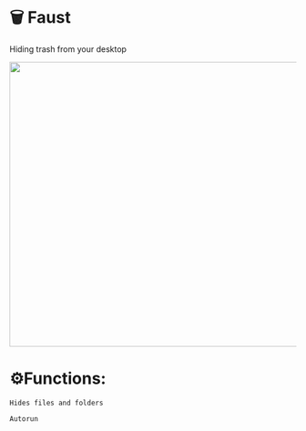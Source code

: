# :wastebasket: Faust
Hiding trash from your desktop

<img src="https://thumbs.gfycat.com/FluffyEveryBudgie-size_restricted.gif" width="900" height="500"/>

# :gear:Functions:
  `Hides files and folders`
  
  `Autorun`
